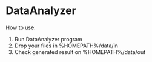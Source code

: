 # DataAnalyzer

How to use:

1) Run DataAnalyzer program
2) Drop your files in %HOMEPATH%/data/in
3) Check generated result on %HOMEPATH%/data/out
